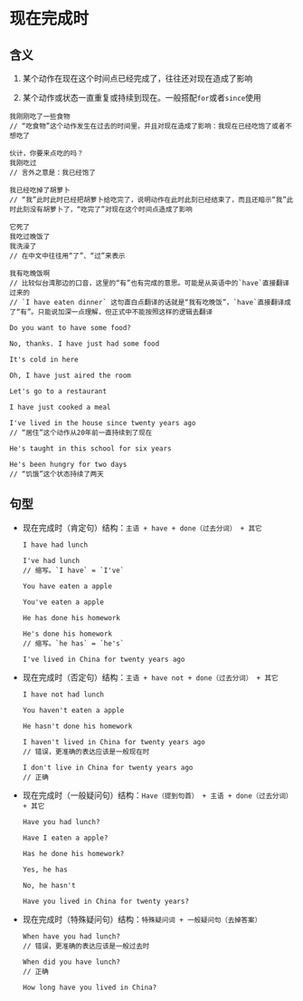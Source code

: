 # 现在完成时

## 含义

1. 某个动作在现在这个时间点已经完成了，往往还对现在造成了影响

2. 某个动作或状态一直重复或持续到现在。一般搭配`for`或者`since`使用

```
我刚刚吃了一些食物
// “吃食物”这个动作发生在过去的时间里，并且对现在造成了影响：我现在已经吃饱了或者不想吃了

伙计，你要来点吃的吗？
我刚吃过
// 言外之意是：我已经饱了

我已经吃掉了胡萝卜
// “我”此时此时已经把胡萝卜给吃完了，说明动作在此时此刻已经结束了，而且还暗示“我”此时此刻没有胡萝卜了，“吃完了”对现在这个时间点造成了影响

它死了
我吃过晚饭了
我洗澡了
// 在中文中往往用“了”、“过”来表示

我有吃晚饭啊
// 比较似台湾那边的口音，这里的“有”也有完成的意思。可能是从英语中的`have`直接翻译过来的
// `I have eaten dinner` 这句直白点翻译的话就是“我有吃晚饭”，`have`直接翻译成了“有”。只能说加深一点理解，但正式中不能按照这样的逻辑去翻译
```

```
Do you want to have some food?

No, thanks. I have just had some food

It's cold in here

Oh, I have just aired the room

Let's go to a restaurant

I have just cooked a meal
```

```
I've lived in the house since twenty years ago
// “居住”这个动作从20年前一直持续到了现在

He's taught in this school for six years

He's been hungry for two days
// “饥饿”这个状态持续了两天
```

## 句型

- 现在完成时（肯定句）结构：`主语 + have + done（过去分词） + 其它`

  ```
  I have had lunch

  I've had lunch
  // 缩写。`I have` = `I've`

  You have eaten a apple

  You've eaten a apple

  He has done his homework

  He's done his homework
  // 缩写。`he has` = `he's`

  I've lived in China for twenty years ago
  ```

- 现在完成时（否定句）结构：`主语 + have not + done（过去分词） + 其它`

  ```
  I have not had lunch

  You haven't eaten a apple

  He hasn't done his homework

  I haven't lived in China for twenty years ago
  // 错误，更准确的表达应该是一般现在时

  I don't live in China for twenty years ago
  // 正确
  ```

- 现在完成时（一般疑问句）结构：`Have（提到句首） + 主语 + done（过去分词） + 其它`

  ```
  Have you had lunch?

  Have I eaten a apple?

  Has he done his homework?

  Yes, he has

  No, he hasn't

  Have you lived in China for twenty years?
  ```

- 现在完成时（特殊疑问句）结构：`特殊疑问词 + 一般疑问句（去掉答案）`

  ```
  When have you had lunch?
  // 错误，更准确的表达应该是一般过去时

  When did you have lunch?
  // 正确

  How long have you lived in China?
  ```
